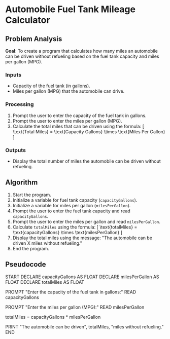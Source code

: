 # Automobile Fuel Tank Mileage Calculator

## Problem Analysis
**Goal**: To create a program that calculates how many miles an automobile can be driven without refueling based on the fuel tank capacity and miles per gallon (MPG).

### Inputs
- Capacity of the fuel tank (in gallons).
- Miles per gallon (MPG) that the automobile can drive.

### Processing
1. Prompt the user to enter the capacity of the fuel tank in gallons.
2. Prompt the user to enter the miles per gallon (MPG).
3. Calculate the total miles that can be driven using the formula:
   \[
   \text{Total Miles} = \text{Capacity Gallons} \times \text{Miles Per Gallon}
   \]

### Outputs
- Display the total number of miles the automobile can be driven without refueling.

## Algorithm
1. Start the program.
2. Initialize a variable for fuel tank capacity (`capacityGallons`).
3. Initialize a variable for miles per gallon (`milesPerGallon`).
4. Prompt the user to enter the fuel tank capacity and read `capacityGallons`.
5. Prompt the user to enter the miles per gallon and read `milesPerGallon`.
6. Calculate `totalMiles` using the formula: 
   \[
   \text{totalMiles} = \text{capacityGallons} \times \text{milesPerGallon}
   \]
7. Display the total miles using the message: "The automobile can be driven X miles without refueling."
8. End the program.

## Pseudocode
START
DECLARE capacityGallons AS FLOAT
DECLARE milesPerGallon AS FLOAT
DECLARE totalMiles AS FLOAT



PROMPT "Enter the capacity of the fuel tank in gallons:"
READ capacityGallons

PROMPT "Enter the miles per gallon (MPG):"
READ milesPerGallon

totalMiles = capacityGallons * milesPerGallon

PRINT "The automobile can be driven", totalMiles, "miles without refueling."
END
